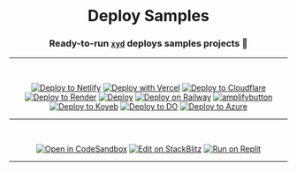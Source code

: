 <br />

<div align="center">
  <h1>Deploy Samples</h1>
  <p><h3 align="center">Ready-to-run <a href="https://xyd.dev"><code>xyd</code></a> deploys samples projects 🚀</h3></p>
  <p align="center">

  <hr/>
  <br/>

  [![Deploy to Netlify](https://www.netlify.com/img/deploy/button.svg)](https://app.netlify.com/start/deploy?repository=https://github.com/xyd-js/deploy-samples&base=netlify) 
  [![Deploy with Vercel](https://vercel.com/button)](https://vercel.com/new/clone?repository-url=https%3A%2F%2Fgithub.com%2Fxyd-js%2Fdeploy-samples%2Ftree%2Fmaster%2Fvercel)
  [![Deploy to Cloudflare](https://deploy.workers.cloudflare.com/button)](https://deploy.workers.cloudflare.com/?url=https%3A%2F%2Fgithub.com%2Fxyd-js%2Fdeploy-samples%2Ftree%2Fmaster%2Fcloudflare)
  [![Deploy to Render](https://render.com/images/deploy-to-render-button.svg)](https://render.com/deploy?repo=https%3A%2F%2Fgithub.com%2Fxyd-js%2Fdeploy-samples%2Ftree%2Fmaster%2Frender)
  [![Deploy](https://www.herokucdn.com/deploy/button.svg)](https://www.heroku.com/deploy?template=https://github.com/heroku/node-js-getting-started)
  [![Deploy on Railway](https://railway.app/button.svg)](https://railway.app/new/template/ZweBXA)
  [![amplifybutton](https://oneclick.amplifyapp.com/button.svg)](https://console.aws.amazon.com/amplify/home#/deploy?repo=https://github.com/xyd-js/deploy-samples&base=amplify)
  [![Deploy to Koyeb](https://www.koyeb.com/static/images/deploy/button.svg)](https://app.koyeb.com/deploy?type=git&builder=buildpack&repository=github.com/koyeb/example-nestjs&branch=main&name=nestjs-on-koyeb)
  [![Deploy to DO](https://www.deploytodo.com/do-btn-blue.svg)](https://cloud.digitalocean.com/apps/new?repo=https://github.com/xyd-js/deploy-samples/tree/master/digitalocean)
  [![Deploy to Azure](https://aka.ms/deploytoazurebutton)](https://portal.azure.com/#create/Microsoft.StaticApp?resourceName=xyd-azure&repositoryUrl=https://github.com/xyd-js/deploy-samples&branch=master)
  
  <hr/>
  <br/>
  
  [![Open in CodeSandbox](https://codesandbox.io/static/img/play-codesandbox.svg)](https://codesandbox.io/p/github/xyd-js/starter)
  [![Edit on StackBlitz](https://developer.stackblitz.com/img/open_in_stackblitz.svg)](https://stackblitz.com/github/xyd-js/starter)
  [![Run on Replit](https://replit.com/badge/github/xyd-js/starter)](https://replit.com/github/xyd-js/starter)
  
</p>
</div>

<hr>



